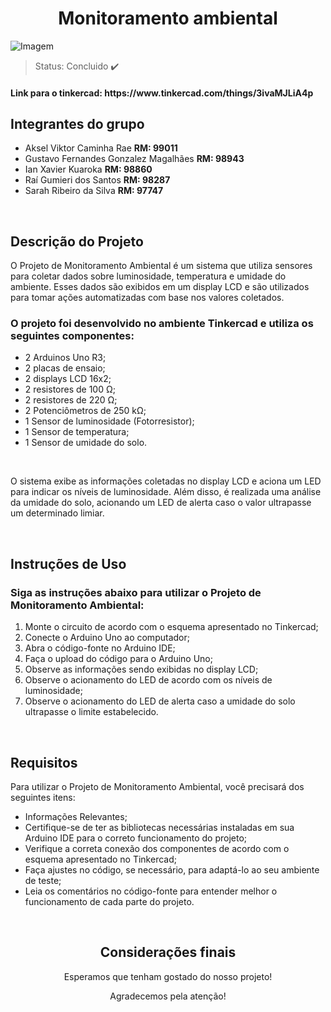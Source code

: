 <h1 align="center"> Monitoramento ambiental </h1>

![Imagem](https://github.com/raigumieri/Sprint2-EDGE/assets/127215645/32b7b636-1ea7-450f-a35c-5e560702916c)
> Status: Concluido ✔️
<h4> Link para o tinkercad: https://www.tinkercad.com/things/3ivaMJLiA4p </h4>

<h2> Integrantes do grupo </h2>
<ul> 
  <li> Aksel Viktor Caminha Rae  <b> RM: 99011 </b> </li>
  <li> Gustavo Fernandes Gonzalez Magalhães <b> RM: 98943 </b> </li>
  <li> Ian Xavier Kuaroka <b> RM: 98860 </b> </li>
  <li> Raí Gumieri dos Santos <b> RM: 98287 </b> </li>
  <li> Sarah Ribeiro da Silva <b> RM: 97747 </b> </li>
</ul>

<br> 

<h2> Descrição do Projeto </h2>
<p> O Projeto de Monitoramento Ambiental é um sistema que utiliza sensores para coletar dados sobre luminosidade, temperatura e umidade do ambiente. Esses dados são exibidos em um display LCD e são utilizados para tomar ações automatizadas com base nos valores coletados. </p>


<h3> O projeto foi desenvolvido no ambiente Tinkercad e utiliza os seguintes componentes: </h3>
<ul> 
  <li> 2 Arduinos Uno R3; </li>
  <li> 2 placas de ensaio; </li>
  <li> 2 displays LCD 16x2; </li>
  <li> 2 resistores de 100 Ω; </li>
  <li> 2 resistores de 220 Ω; </li>
  <li> 2 Potenciômetros de 250 kΩ; </li>
  <li> 1 Sensor de luminosidade (Fotorresistor); </li>
  <li> 1 Sensor de temperatura; </li>
  <li> 1 Sensor de umidade do solo. </li>
</ul> 

<br>

<p> O sistema exibe as informações coletadas no display LCD e aciona um LED para indicar os níveis de luminosidade. Além disso, é realizada uma análise da umidade do solo, acionando um LED de alerta caso o valor ultrapasse um determinado limiar. </p>

<br>

<h2> Instruções de Uso </h2>
<h3> Siga as instruções abaixo para utilizar o Projeto de Monitoramento Ambiental: </h3>

<ol> 
  <li> Monte o circuito de acordo com o esquema apresentado no Tinkercad; </li>
  <li> Conecte o Arduino Uno ao computador; </li>
  <li> Abra o código-fonte no Arduino IDE; </li>
  <li> Faça o upload do código para o Arduino Uno; </li>
  <li> Observe as informações sendo exibidas no display LCD; </li>
  <li> Observe o acionamento do LED de acordo com os níveis de luminosidade; </li>
  <li> Observe o acionamento do LED de alerta caso a umidade do solo ultrapasse o limite estabelecido. </li>
</ol>  

<br>

<h2> Requisitos </h2>
<p> Para utilizar o Projeto de Monitoramento Ambiental, você precisará dos seguintes itens: </p>

<ul>
  <li> Informações Relevantes; </li>
  <li> Certifique-se de ter as bibliotecas necessárias instaladas em sua Arduino IDE para o correto funcionamento do projeto; </li>
  <li> Verifique a correta conexão dos componentes de acordo com o esquema apresentado no Tinkercad; </li>
  <li> Faça ajustes no código, se necessário, para adaptá-lo ao seu ambiente de teste; </li>
  <li> Leia os comentários no código-fonte para entender melhor o funcionamento de cada parte do projeto. </li>
</ul> 

<br>

  <h2 align="center"> Considerações finais </h2>
  <p align="center"> Esperamos que tenham gostado do nosso projeto! </p>
  <p align="center"> Agradecemos pela atenção! </p>

